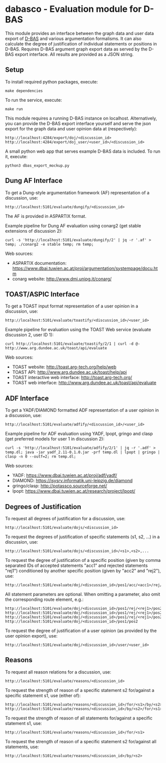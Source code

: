 # dabasco - Evaluation module for D-BAS

This module provides an interface between the graph data and user data export of [D-BAS](https://github.com/hhucn/dbas) and various argumentation formalisms. It can also calculate the degree of justification of individual statements or positions in D-BAS. Requires D-BAS argument graph export data as served by the D-BAS export interface. All results are provided as a JSON string.

## Setup

To install required python packages, execute:

    make dependencies
    
To run the service, execute:

    make run
    
This module requires a running D-BAS instance on localhost.
Alternatively, you can provide the D-BAS export interface yourself and serve the json export for the graph data and user opinion data at (respectively):

    http://localhost:4284/export/doj/<discussion_id>
    http://localhost:4284/export/doj_user/<user_id>/<discussion_id>
    
A small python web app that serves example D-BAS data is included. To run it, execute:

    python3 dbas_export_mockup.py
    
## Dung AF Interface

To get a Dung-style argumentation framework (AF) representation of a discussion, use:

    http://localhost:5101/evaluate/dungify/<discussion_id>    

The AF is provided in ASPARTIX format.

Example pipeline for Dung AF evaluation using conarg2 (get stable extensions of discussion 2):

    curl -s 'http://localhost:5101/evaluate/dungify/2' | jq -r '.af' > temp; ./conarg2 -e stable temp; rm temp;
    
Web sources:

- ASPARTIX documentation: https://www.dbai.tuwien.ac.at/proj/argumentation/systempage/docu.htm
- conarg website: http://www.dmi.unipg.it/conarg/

## TOAST/ASPIC Interface

To get a TOAST input format representation of a user opinion in a discussion, use:

    http://localhost:5101/evaluate/toastify/<discussion_id>/<user_id>

Example pipeline for evaluation using the TOAST Web service (evaluate discussion 2, user ID 1):

    curl http://localhost:5101/evaluate/toastify/2/1 | curl -d @- http://www.arg.dundee.ac.uk/toast/api/evaluate
    
Web sources:

- TOAST website: http://toast.arg-tech.org/help/web
- TOAST API: http://www.arg.dundee.ac.uk/toast/help/api
- TOAST interactive web interface: http://toast.arg-tech.org/
- TOAST web interface: http://www.arg.dundee.ac.uk/toast/api/evaluate

## ADF Interface

To get a YADF/DIAMOND formatted ADF representation of a user opinion in a discussion, use:
 
    http://localhost:5101/evaluate/adfify/<discussion_id>/<user_id>
         
Example pipeline for ADF evaluation using YADF, lpopt, gringo and clasp (get preferred models for user 1 in discussion 2):

    curl -s 'http://localhost:5101/evaluate/adfify/2/1' | jq -r '.adf' > temp.dl; java -jar yadf_2.11-0.1.0.jar -prf temp.dl | lpopt | gringo | clasp -n 0 --outf=2; rm temp.dl;   
     
Web sources:

- YADF: https://www.dbai.tuwien.ac.at/proj/adf/yadf/
- DIAMOND: https://isysrv.informatik.uni-leipzig.de/diamond
- gringo/clasp: http://potassco.sourceforge.net/
- lpopt: https://www.dbai.tuwien.ac.at/research/project/lpopt/

## Degrees of Justification

To request all degrees of justification for a discussion, use:

    http://localhost:5101/evaluate/dojs/<discussion_id>
    
To request the degrees of justification of specific statements (s1, s2, ...) in a discussion, use:

    http://localhost:5101/evaluate/dojs/<discussion_id>/<s1>,<s2>,...

To request the degree of justification of a specific position (given by comma separated IDs of accepted statements "acc1" and rejected statements "rej1") conditioned by another specific position (given by "acc2" and "rej2"), use:

    http://localhost:5101/evaluate/doj/<discussion_id>/pos1/acc/<acc1>/rej/<rej1>/pos2/acc/<acc2>/rej/<rej2>
    
All statement parameters are optional. When omitting a parameter, also omit the corresponding route element, e.g.:

    http://localhost:5101/evaluate/doj/<discussion_id>/pos1/rej/<rej1>/pos2/acc/<acc2>/rej/<rej2>
    http://localhost:5101/evaluate/doj/<discussion_id>/pos1/rej/<rej1>/pos2/acc/<acc2>
    http://localhost:5101/evaluate/doj/<discussion_id>/pos1/rej/<rej1>/pos2
    http://localhost:5101/evaluate/doj/<discussion_id>/pos1/pos2

To request the degree of justification of a user opinion (as provided by the user opinion export), use:

    http://localhost:5101/evaluate/doj/<discussion_id>/user/<user_id>

## Reasons

To request all reason relations for a discussion, use:

    http://localhost:5101/evaluate/reasons/<discussion_id>

To request the strength of reason of a specific statement s2 for/against a specific statement s1, use (either of):

    http://localhost:5101/evaluate/reasons/<discussion_id>/for/<s1>/by/<s2>
    http://localhost:5101/evaluate/reasons/<discussion_id>/by/<s2>/for/<s1>
                                             
To request the strength of reason of all statements for/against a specific statement s1, use:

    http://localhost:5101/evaluate/reasons/<discussion_id>/for/<s1>
        
To request the strength of reason of a specific statement s2 for/against all statements, use:

    http://localhost:5101/evaluate/reasons/<discussion_id>/by/<s2>
    
